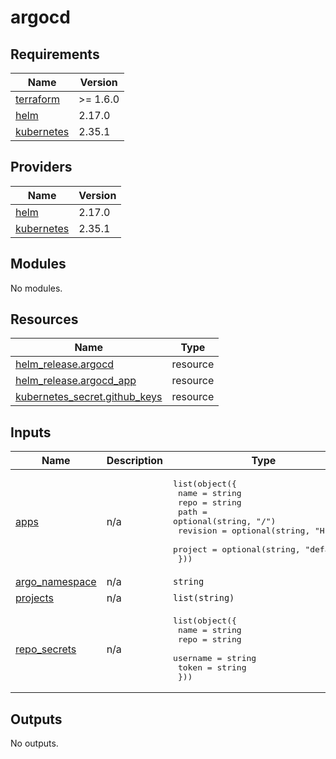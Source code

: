 # argocd

<!-- BEGINNING OF PRE-COMMIT-OPENTOFU DOCS HOOK -->
## Requirements

| Name | Version |
|------|---------|
| <a name="requirement_terraform"></a> [terraform](#requirement\_terraform) | >= 1.6.0 |
| <a name="requirement_helm"></a> [helm](#requirement\_helm) | 2.17.0 |
| <a name="requirement_kubernetes"></a> [kubernetes](#requirement\_kubernetes) | 2.35.1 |

## Providers

| Name | Version |
|------|---------|
| <a name="provider_helm"></a> [helm](#provider\_helm) | 2.17.0 |
| <a name="provider_kubernetes"></a> [kubernetes](#provider\_kubernetes) | 2.35.1 |

## Modules

No modules.

## Resources

| Name | Type |
|------|------|
| [helm_release.argocd](https://registry.terraform.io/providers/hashicorp/helm/2.17.0/docs/resources/release) | resource |
| [helm_release.argocd_app](https://registry.terraform.io/providers/hashicorp/helm/2.17.0/docs/resources/release) | resource |
| [kubernetes_secret.github_keys](https://registry.terraform.io/providers/hashicorp/kubernetes/2.35.1/docs/resources/secret) | resource |

## Inputs

| Name | Description | Type | Default | Required |
|------|-------------|------|---------|:--------:|
| <a name="input_apps"></a> [apps](#input\_apps) | n/a | <pre>list(object({<br/>    name     = string<br/>    repo     = string<br/>    path     = optional(string, "/")<br/>    revision = optional(string, "HEAD")<br/>    project  = optional(string, "default")<br/>  }))</pre> | `[]` | no |
| <a name="input_argo_namespace"></a> [argo\_namespace](#input\_argo\_namespace) | n/a | `string` | `"argocd"` | no |
| <a name="input_projects"></a> [projects](#input\_projects) | n/a | `list(string)` | `[]` | no |
| <a name="input_repo_secrets"></a> [repo\_secrets](#input\_repo\_secrets) | n/a | <pre>list(object({<br/>    name     = string<br/>    repo     = string<br/>    username = string<br/>    token    = string<br/>  }))</pre> | `[]` | no |

## Outputs

No outputs.
<!-- END OF PRE-COMMIT-OPENTOFU DOCS HOOK -->
